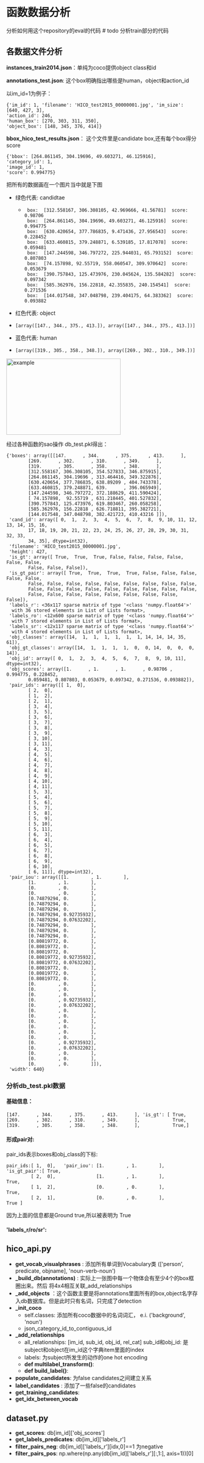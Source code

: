 # 函数数据分析
分析如何用这个repository的eval的代码  # todo 分析train部分的代码

## 各数据文件分析

**instances_train2014.json**：单纯为coco提供object class和id

**annotations_test.json**: 这个box明确指出哪些是human，object和action_id

以im_id=1为例子：

    {'im_id': 1, 'filename': 'HICO_test2015_00000001.jpg', 'im_size': [640, 427, 3], 
    'action_id': 246, 
    'human_box': [270, 303, 311, 350], 
    'object_box': [148, 345, 376, 414]}
    
**bbox_hico_test_results.json**： 这个文件里是candidate box,还有每个box得分score

    {'bbox': [264.861145, 304.19696, 49.603271, 46.125916],
    'category_id': 1,
    'image_id': 1,
    'score': 0.994775}

把所有的数据画在一个图片当中就是下图
- 绿色代表: candidtae
  -      box:  [312.558167, 306.308105, 42.969666, 41.56781]  score:  0.98706
         box:  [264.861145, 304.19696, 49.603271, 46.125916]  score:  0.994775
         box:  [630.420654, 377.786835, 9.471436, 27.956543]  score:  0.228452
         box:  [633.460815, 379.248871, 6.539185, 17.817078]  score:  0.059481
         box:  [147.244598, 346.797272, 225.944031, 65.793152]  score:  0.807803
         box:  [74.157898, 92.55719, 558.060547, 309.970642]  score:  0.053679
         box:  [390.757843, 125.473976, 230.045624, 135.584282]  score:  0.097342
         box:  [585.362976, 156.22818, 42.355835, 240.154541]  score:  0.271536
         box:  [144.017548, 347.048798, 239.404175, 64.383362]  score:  0.093882
- 红色代表: object
 -     [array([147., 344., 375., 413.]), array([147., 344., 375., 413.])]
- 蓝色代表: human
 -     [array([319., 305., 358., 348.]), array([269., 302., 310., 349.])]
        
<img src="./label_im.png" width = "300" height = "200" alt="example" align=center />

经过各种函数的sao操作 db_test.pkl得出：


    {'boxes': array([[147.      , 344.      , 375.      , 413.      ],
            [269.      , 302.      , 310.      , 349.      ],
            [319.      , 305.      , 358.      , 348.      ],
            [312.558167, 306.308105, 354.527833, 346.875915],
            [264.861145, 304.19696 , 313.464416, 349.322876],
            [630.420654, 377.786835, 638.89209 , 404.743378],
            [633.460815, 379.248871, 639.      , 396.065949],
            [147.244598, 346.797272, 372.188629, 411.590424],
            [ 74.157898,  92.55719 , 631.218445, 401.527832],
            [390.757843, 125.473976, 619.803467, 260.058258],
            [585.362976, 156.22818 , 626.718811, 395.382721],
            [144.017548, 347.048798, 382.421723, 410.43216 ]]),
     'cand_id': array([ 0,  1,  2,  3,  4,  5,  6,  7,  8,  9, 10, 11, 12, 13, 14, 15, 16,
            17, 18, 19, 20, 21, 22, 23, 24, 25, 26, 27, 28, 29, 30, 31, 32, 33,
            34, 35], dtype=int32),
     'filename': 'HICO_test2015_00000001.jpg',
     'height': 427,
     'is_gt': array([ True,  True,  True, False, False, False, False, False, False,
            False, False, False]),
     'is_gt_pair': array([ True,  True,  True,  True, False, False, False, False, False,
            False, False, False, False, False, False, False, False, False,
            False, False, False, False, False, False, False, False, False,
            False, False, False, False, False, False, False, False, False]),
     'labels_r': <36x117 sparse matrix of type '<class 'numpy.float64'>'
      with 36 stored elements in List of Lists format>,
     'labels_ro': <12x600 sparse matrix of type '<class 'numpy.float64'>'
      with 7 stored elements in List of Lists format>,
     'labels_sr': <12x117 sparse matrix of type '<class 'numpy.float64'>'
      with 4 stored elements in List of Lists format>,
     'obj_classes': array([14,  1,  1,  1,  1,  1,  1, 14, 14, 14, 35, 61]),
     'obj_gt_classes': array([14,  1,  1,  1,  1,  0,  0, 14,  0,  0,  0, 14]),
     'obj_id': array([ 0,  1,  2,  3,  4,  5,  6,  7,  8,  9, 10, 11], dtype=int32),
     'obj_scores': array([1.      , 1.      , 1.      , 0.98706 , 0.994775, 0.228452,
            0.059481, 0.807803, 0.053679, 0.097342, 0.271536, 0.093882]),
     'pair_ids': array([[ 1,  0],
            [ 2,  0],
            [ 1,  2],
            [ 2,  1],
            [ 3,  4],
            [ 3,  5],
            [ 3,  6],
            [ 3,  7],
            [ 3,  8],
            [ 3,  9],
            [ 3, 10],
            [ 3, 11],
            [ 4,  3],
            [ 4,  5],
            [ 4,  6],
            [ 4,  7],
            [ 4,  8],
            [ 4,  9],
            [ 4, 10],
            [ 4, 11],
            [ 5,  3],
            [ 5,  4],
            [ 5,  6],
            [ 5,  7],
            [ 5,  8],
            [ 5,  9],
            [ 5, 10],
            [ 5, 11],
            [ 6,  3],
            [ 6,  4],
            [ 6,  5],
            [ 6,  7],
            [ 6,  8],
            [ 6,  9],
            [ 6, 10],
            [ 6, 11]], dtype=int32),
     'pair_iou': array([[1.        , 1.        ],
            [1.        , 1.        ],
            [0.        , 0.        ],
            [0.        , 0.        ],
            [0.74879294, 0.        ],
            [0.74879294, 0.        ],
            [0.74879294, 0.        ],
            [0.74879294, 0.92735932],
            [0.74879294, 0.07632202],
            [0.74879294, 0.        ],
            [0.74879294, 0.        ],
            [0.74879294, 0.        ],
            [0.80819772, 0.        ],
            [0.80819772, 0.        ],
            [0.80819772, 0.        ],
            [0.80819772, 0.92735932],
            [0.80819772, 0.07632202],
            [0.80819772, 0.        ],
            [0.80819772, 0.        ],
            [0.80819772, 0.        ],
            [0.        , 0.        ],
            [0.        , 0.        ],
            [0.        , 0.        ],
            [0.        , 0.92735932],
            [0.        , 0.07632202],
            [0.        , 0.        ],
            [0.        , 0.        ],
            [0.        , 0.        ],
            [0.        , 0.        ],
            [0.        , 0.        ],
            [0.        , 0.        ],
            [0.        , 0.92735932],
            [0.        , 0.07632202],
            [0.        , 0.        ],
            [0.        , 0.        ],
            [0.        , 0.        ]]),
     'width': 640}
### 分析db_test.pkl数据
#### 基础信息：

    [147.      , 344.      , 375.      , 413.      ], 'is_gt': [ True,
    [269.      , 302.      , 310.      , 349.      ],            True,
    [319.      , 305.      , 358.      , 348.      ],            True,]

#### 形成pair对:
pair_ids表示boxes和obj_class的下标:

    pair_ids:[ 1,  0],   'pair_iou': [1.        , 1.        ],  'is_gt_pair':[ True,     
             [ 2,  0],               [1.        , 1.        ],                 True,
             [ 1,  2],               [0.        , 0.        ],                 True,
             [ 2,  1],               [0.        , 0.        ],                 True ]
             
因为上面的信息都是Ground true,所以被表明为 True

#### 'labels_r/ro/sr':

## hico_api.py
 - **get_vocab_visualphrases** : 添加所有单词到Vocabulary类 (['person', predicate, objname], 'noun-verb-noun')
 - **_build_db(annotations)** :  实际上一张图中每一个物体会有至少4个的box框圈出来。然后 将4x4相互关联_add_relationships
  - **_add_objects** ：这个函数主要是将annotations里面所有的box,object名字存入db数据库。但是此时只有名词，只完成了detection
  - **_init_coco**
    - self.classes: 添加所有coco数据中的名词词汇， e.i. ('background', 'noun')
    - json_category_id_to_contiguous_id
  - **_add_relationships**
    - all_relationships: [im_id, sub_id, obj_id, rel_cat] sub_id和obj_id: 是subject和object在im_id这个字典item里面的index
     - labels: 为subject所发生的动作的one hot encoding
    - **def multilabel_transform()**: 
    - **def build_label()**: 
 - **populate_candidates**: 为false candidates之间建立关系
 - **label_candidates** : 添加了一些false的candidates
 - **get_training_candidates**: 
 - **get_idx_between_vocab**
## dataset.py
 - **get_scores**: db[im_id]['obj_scores']
 - **get_labels_predicates**: db[im_id]['labels_r']
 - **filter_pairs_neg**: db[im_id]['labels_r'][idx,0]==1 为negative
 - **filter_pairs_pos**: np.where(np.any(db[im_id]['labels_r'][:,1:], axis=1))[0]
